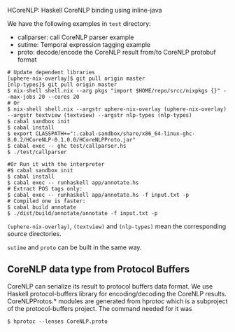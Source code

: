 HCoreNLP: Haskell CoreNLP binding using inline-java

We have the following examples in `test` directory:

* callparser: call CoreNLP parser example 
* sutime: Temporal expression tagging example
* proto: decode/encode the CoreNLP result from/to CoreNLP protobuf format 


```
# Update dependent libraries
[uphere-nix-overlay]$ git pull origin master
[nlp-types]$ git pull origin master
$ nix-shell shell.nix --arg pkgs "import $HOME/repo/srcc/nixpkgs {}" --max-jobs 20 --cores 20
# Or
$ nix-shell shell.nix --argstr uphere-nix-overlay (uphere-nix-overlay) --argstr textview (textview) --argstr nlp-types (nlp-types)
$ cabal sandbox init
$ cabal install
$ export CLASSPATH+=":.cabal-sandbox/share/x86_64-linux-ghc-8.0.2/HCoreNLP-0.1.0.0/HCoreNLPProto.jar"
$ cabal exec -- ghc test/callparser.hs
$ ./test/callparser

#Or Run it with the interpreter
#$ cabal sandbox init
$ cabal install
$ cabal exec -- runhaskell app/annotate.hs
# Extract POS tags only:
$ cabal exec -- runhaskell app/annotate.hs -f input.txt -p
# Compiled one is faster:
$ cabal build annotate
$ ./dist/build/annotate/annotate -f input.txt -p
```

`(uphere-nix-overlay)`, `(textview)` and `(nlp-types)` mean the corresponding source directories.

`sutime` and `proto` can be built in the same way.

CoreNLP data type from Protocol Buffers
---------------------------------------

CoreNLP can serialize its result to protocol buffers data format. We use Haskell protocol-buffers library
for encoding/decoding the CoreNLP results. CoreNLPProtos.* modules are generated from hprotoc which is a
subproject of the protocol-buffers project. The command needed for it was
```
$ hprotoc --lenses CoreNLP.proto
```

